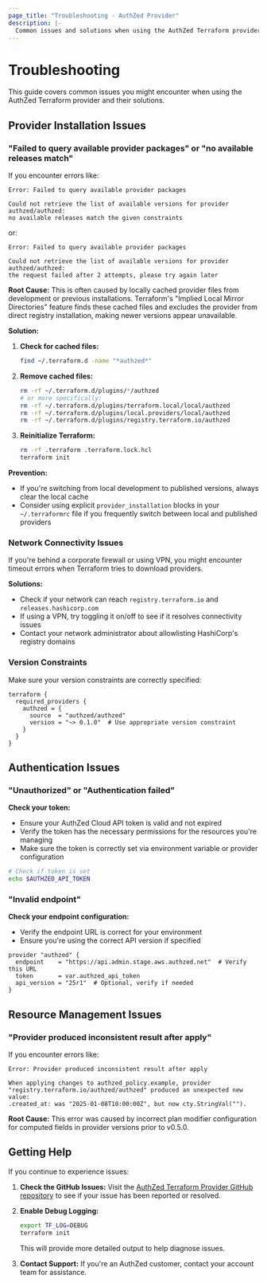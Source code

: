```yaml
---
page_title: "Troubleshooting - AuthZed Provider"
description: |-
  Common issues and solutions when using the AuthZed Terraform provider.
---
```


# Troubleshooting

This guide covers common issues you might encounter when using the AuthZed Terraform provider and their solutions.

## Provider Installation Issues

### "Failed to query available provider packages" or "no available releases match"

If you encounter errors like:

```
Error: Failed to query available provider packages

Could not retrieve the list of available versions for provider authzed/authzed: 
no available releases match the given constraints
```

or:

```
Error: Failed to query available provider packages

Could not retrieve the list of available versions for provider authzed/authzed: 
the request failed after 2 attempts, please try again later
```

**Root Cause:**
This is often caused by locally cached provider files from development or previous installations. Terraform's "Implied Local Mirror Directories" feature finds these cached files and excludes the provider from direct registry installation, making newer versions appear unavailable.

**Solution:**

1. **Check for cached files:**
   ```bash
   find ~/.terraform.d -name "*authzed*"
   ```

2. **Remove cached files:**
   ```bash
   rm -rf ~/.terraform.d/plugins/*/authzed
   # or more specifically:
   rm -rf ~/.terraform.d/plugins/terraform.local/local/authzed
   rm -rf ~/.terraform.d/plugins/local.providers/local/authzed  
   rm -rf ~/.terraform.d/plugins/registry.terraform.io/authzed
   ```

3. **Reinitialize Terraform:**
   ```bash
   rm -rf .terraform .terraform.lock.hcl
   terraform init
   ```

**Prevention:**
- If you're switching from local development to published versions, always clear the local cache
- Consider using explicit `provider_installation` blocks in your `~/.terraformrc` file if you frequently switch between local and published providers

### Network Connectivity Issues

If you're behind a corporate firewall or using VPN, you might encounter timeout errors when Terraform tries to download providers.

**Solutions:**
- Check if your network can reach `registry.terraform.io` and `releases.hashicorp.com`
- If using a VPN, try toggling it on/off to see if it resolves connectivity issues
- Contact your network administrator about allowlisting HashiCorp's registry domains

### Version Constraints

Make sure your version constraints are correctly specified:

```hcl
terraform {
  required_providers {
    authzed = {
      source  = "authzed/authzed"
      version = "~> 0.1.0"  # Use appropriate version constraint
    }
  }
}
```

## Authentication Issues

### "Unauthorized" or "Authentication failed"

**Check your token:**
- Ensure your AuthZed Cloud API token is valid and not expired
- Verify the token has the necessary permissions for the resources you're managing
- Make sure the token is correctly set via environment variable or provider configuration

```bash
# Check if token is set
echo $AUTHZED_API_TOKEN
```

### "Invalid endpoint"

**Check your endpoint configuration:**
- Verify the endpoint URL is correct for your environment
- Ensure you're using the correct API version if specified

```hcl
provider "authzed" {
  endpoint    = "https://api.admin.stage.aws.authzed.net"  # Verify this URL
  token       = var.authzed_api_token
  api_version = "25r1"  # Optional, verify if needed
}
```

## Resource Management Issues

### "Provider produced inconsistent result after apply"

If you encounter errors like:

```
Error: Provider produced inconsistent result after apply

When applying changes to authzed_policy.example, provider 
"registry.terraform.io/authzed/authzed" produced an unexpected new value: 
.created_at: was "2025-01-08T10:00:00Z", but now cty.StringVal("").
```

**Root Cause:**
This error was caused by incorrect plan modifier configuration for computed fields in provider versions prior to v0.5.0.


## Getting Help

If you continue to experience issues:

1. **Check the GitHub Issues:** Visit the [AuthZed Terraform Provider GitHub repository](https://github.com/authzed/terraform-provider-authzed/issues) to see if your issue has been reported or resolved.

2. **Enable Debug Logging:**
   ```bash
   export TF_LOG=DEBUG
   terraform init
   ```
   This will provide more detailed output to help diagnose issues.

3. **Contact Support:** If you're an AuthZed customer, contact your account team for assistance. 